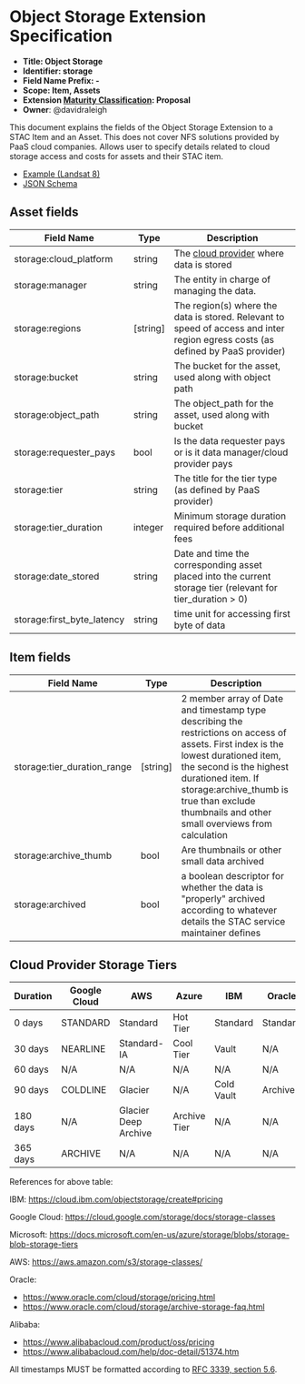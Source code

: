 # Object Storage Extension Specification

- **Title: Object Storage**
- **Identifier: storage**
- **Field Name Prefix: -**
- **Scope: Item, Assets**
- **Extension [Maturity Classification](../README.md#extension-maturity): Proposal**
- **Owner**: @davidraleigh

This document explains the fields of the Object Storage Extension to a STAC Item and an Asset. This does not cover NFS solutions provided by PaaS cloud companies. Allows user to specify details related to cloud storage access and costs for assets and their STAC item.

- [Example (Landsat 8)](examples/example-landsat8.json)
- [JSON Schema](json-schema/schema.json)

## Asset fields

| Field Name  | Type   | Description |
| ----------- | ------ | ----------- |
| storage:cloud_platform        | string    | The [cloud provider](#providers) where data is stored |
| storage:manager               | string    | The entity in charge of managing the data. |
| storage:regions               | [string]  | The region(s) where the data is stored. Relevant to speed of access and inter region egress costs (as defined by PaaS provider) |
| storage:bucket                | string    | The bucket for the asset, used along with object path |
| storage:object_path           | string    | The object_path for the asset, used along with bucket |
| storage:requester_pays        | bool      | Is the data requester pays or is it data manager/cloud provider pays |
| storage:tier                  | string    | The title for the tier type (as defined by PaaS provider) |
| storage:tier_duration         | integer   | Minimum storage duration required before additional fees |
| storage:date_stored           | string    | Date and time the corresponding asset placed into the current storage tier (relevant for tier_duration > 0) |
| storage:first_byte_latency    | string    | time unit for accessing first byte of data |

## Item fields

| Field Name  | Type   | Description |
| ----------- | ------ | ----------- |
| storage:tier_duration_range   | [string]  | 2 member array of Date and timestamp type describing the restrictions on access of assets. First index is the lowest durationed item, the second is the highest durationed item. If storage:archive_thumb is true than exclude thumbnails and other small overviews from calculation |
| storage:archive_thumb         | bool      | Are thumbnails or other small data archived |
| storage:archived              | bool      | a boolean descriptor for whether the data is "properly" archived according to whatever details the STAC service maintainer defines

## Cloud Provider Storage Tiers

| Duration      | Google Cloud  | AWS                   | Azure         | IBM           | Oracle    | Alibaba           |
| ------------- | ------------- | --------------------- | ------------- |-------------  | --------- | ---------         |
| 0 days        | STANDARD      | Standard              | Hot Tier      | Standard      | Standard  | Standard          |
| 30 days       | NEARLINE      | Standard-IA           | Cool Tier     | Vault         | N/A       | Infrequent Access |
| 60 days       | N/A           | N/A                   | N/A           | N/A           | N/A       | Archive           |
| 90 days       | COLDLINE      | Glacier               | N/A           | Cold Vault    | Archive   | N/A |
| 180 days      | N/A           | Glacier Deep Archive  | Archive Tier  | N/A           | N/A       | Cold Archive |
| 365 days      | ARCHIVE       | N/A                   | N/A           | N/A           | N/A       | N/A |

References for above table:

IBM: https://cloud.ibm.com/objectstorage/create#pricing

Google Cloud: https://cloud.google.com/storage/docs/storage-classes

Microsoft: https://docs.microsoft.com/en-us/azure/storage/blobs/storage-blob-storage-tiers

AWS: https://aws.amazon.com/s3/storage-classes/

Oracle: 
 - https://www.oracle.com/cloud/storage/pricing.html
 - https://www.oracle.com/cloud/storage/archive-storage-faq.html

Alibaba: 
 - https://www.alibabacloud.com/product/oss/pricing
 - https://www.alibabacloud.com/help/doc-detail/51374.htm

All timestamps MUST be formatted according to [RFC 3339, section 5.6](https://tools.ietf.org/html/rfc3339#section-5.6).